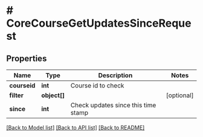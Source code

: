 # # CoreCourseGetUpdatesSinceRequest

## Properties

Name | Type | Description | Notes
------------ | ------------- | ------------- | -------------
**courseid** | **int** | Course id to check |
**filter** | **object[]** |  | [optional]
**since** | **int** | Check updates since this time stamp |

[[Back to Model list]](../../README.md#models) [[Back to API list]](../../README.md#endpoints) [[Back to README]](../../README.md)
